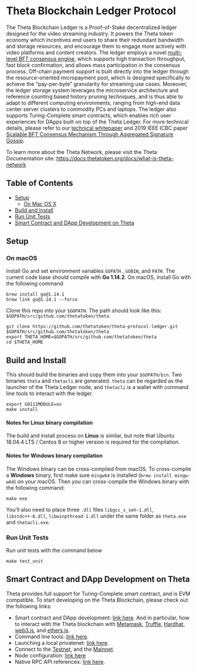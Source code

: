 # Theta Blockchain Ledger Protocol

The Theta Blockchain Ledger is a Proof-of-Stake decentralized ledger designed for the video streaming industry. It powers the Theta token economy which incentives end users to share their redundant bandwidth and storage resources, and encourage them to engage more actively with video platforms and content creators. The ledger employs a novel [multi-level BFT consensus engine](docs/multi-level-bft-tech-report.pdf), which supports high transaction throughput, fast block confirmation, and allows mass participation in the consensus process. Off-chain payment support is built directly into the ledger through the resource-oriented micropayment pool, which is designed specifically to achieve the “pay-per-byte” granularity for streaming use cases. Moreover, the ledger storage system leverages the microservice architecture and reference counting based history pruning techniques, and is thus able to adapt to different computing environments, ranging from high-end data center server clusters to commodity PCs and laptops. The ledger also supports Turing-Complete smart contracts, which enables rich user experiences for DApps built on top of the Theta Ledger. For more technical details, please refer to our [technical whitepaper](docs/theta-technical-whitepaper.pdf) and 2019 IEEE ICBC paper [Scalable BFT Consensus Mechanism Through Aggregated
Signature Gossip](https://arxiv.org/pdf/1911.04698.pdf).

To learn more about the Theta Network, please visit the Theta Documentation site: https://docs.thetatoken.org/docs/what-is-theta-network

## Table of Contents
- [Setup](#setup)
    - [On Mac OS X](#on-mac-os-x)
- [Build and Install](#build-and-install)
- [Run Unit Tests](#run-unit-tests)
- [Smart Contract and DApp Development on Theta](#smart-contract-and-dapp-development-on-theta)

## Setup

### On macOS

Install Go and set environment variables `GOPATH` , `GOBIN`, and `PATH`. The current code base should compile with **Go 1.14.2**. On macOS, install Go with the following command

```
brew install go@1.14.1
brew link go@1.14.1 --force
```

Clone this repo into your `$GOPATH`. The path should look like this: `$GOPATH/src/github.com/thetatoken/theta`

```
git clone https://github.com/thetatoken/theta-protocol-ledger.git $GOPATH/src/github.com/thetatoken/theta
export THETA_HOME=$GOPATH/src/github.com/thetatoken/theta
cd $THETA_HOME
```

## Build and Install
This should build the binaries and copy them into your `$GOPATH/bin`. Two binaries `theta` and `thetacli` are generated. `theta` can be regarded as the launcher of the Theta Ledger node, and `thetacli` is a wallet with command line tools to interact with the ledger. 
```
export GO111MODULE=on
make install
```

#### Notes for Linux binary compilation
The build and install process on **Linux** is similar, but note that Ubuntu 18.04.4 LTS / Centos 8 or higher version is required for the compilation. 

#### Notes for Windows binary compilation
The Windows binary can be cross-compiled from macOS. To cross-compile a **Windows** binary, first make sure `mingw64` is installed (`brew install mingw-w64`) on your macOS. Then you can cross-compile the Windows binary with the following command:

```
make exe
```

You'll also need to place three `.dll` files `libgcc_s_seh-1.dll`, `libstdc++-6.dll`, `libwinpthread-1.dll` under the same folder as `theta.exe` and `thetacli.exe`.


### Run Unit Tests
Run unit tests with the command below
```
make test_unit
```

## Smart Contract and DApp Development on Theta

Theta provides full support for Turing-Complete smart contract, and is EVM compatible. To start developing on the Theta Blockchain, please check out the following links:

* Smart contract and DApp development: [link here](https://docs.thetatoken.org/docs/turing-complete-smart-contract-support). And in particular, how to interact with the Theta blockchain with [Metamask](https://docs.thetatoken.org/docs/web3-stack-metamask), [Truffle](https://docs.thetatoken.org/docs/web3-stack-truffle), [Hardhat](https://docs.thetatoken.org/docs/web3-stack-hardhat), [web3.js](https://docs.thetatoken.org/docs/web3-stack-web3js), and [ethers.js](https://docs.thetatoken.org/docs/web3-stack-hardhat).
* Command line tools: [link here](https://docs.thetatoken.org/docs/command-line-tool).
* Launching a local privatenet: [link here](https://docs.thetatoken.org/docs/launch-a-local-privatenet).
* Connect to the [Testnet](https://docs.thetatoken.org/docs/connect-to-the-testnet), and the [Mainnet](https://docs.thetatoken.org/docs/connect-to-the-mainnet).
* Node configuration: [link here](https://docs.thetatoken.org/docs/theta-blockchain-node-configuration)
* Native RPC API references: [link here](https://docs.thetatoken.org/docs/rpc-api-reference).
